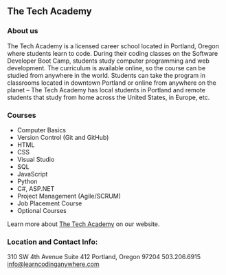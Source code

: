 ## The Tech Academy

### About us

The Tech Academy is a licensed career school located in Portland, Oregon where students learn to code. During their coding classes on the Software Developer Boot Camp, students study computer programming and web development. The curriculum is available online, so the course can be studied from anywhere in the world. Students can take the program in classrooms located in downtown Portland or online from anywhere on the planet – The Tech Academy has local students in Portland and remote students that study from home across the United States, in Europe, etc.

### Courses

* Computer Basics
* Version Control (Git and GitHub)
* HTML
* CSS
* Visual Studio
* SQL
* JavaScript
* Python
* C#, ASP.NET
* Project Management (Agile/SCRUM)
* Job Placement Course
* Optional Courses

Learn more about [The Tech Academy](https://www.learncodinganywhere.com/) on our website.

### Location and Contact Info: 
310 SW 4th Avenue Suite 412
Portland, Oregon 97204
503.206.6915
info@learncodinganywhere.com

